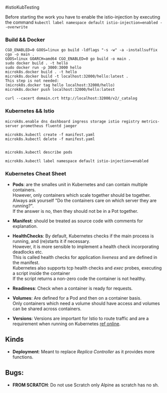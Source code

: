 #istioKubTesting


Before starting the work you have to enable the istio-injection by executing the command
```kubectl label namespace default istio-injection=enabled --overwrite```

### Build && Docker
```
CGO_ENABLED=0 GOOS=linux go build -ldflags "-s -w" -a -installsuffix cgo -o main .
GOOS=linux GOARCH=amd64 CGO_ENABLED=0 go build -o main .
sudo docker build . -t hello
sudo docker run -p 3000:3000 hello
microk8s.docker build . -t hello
microk8s.docker build -t localhost:32000/hello:latest .
This step is not needed:
(microk8s.docker tag hello localhost:32000/hello)
microk8s.docker push localhost:32000/hello:latest

curl --cacert domain.crt http://localhost:32000/v2/_catalog
```

### Kubernetes && Istio
```
microk8s.enable dns dashboard ingress storage istio registry metrics-server prometheus fluentd jaeger

microk8s.kubectl create -f manifest.yaml 
microk8s.kubectl delete -f manifest.yaml 


microk8s.kubectl describe pods

microk8s.kubectl label namespace default istio-injection=enabled

```

### Kubernetes Cheat Sheet
- **Pods**: are the smalles unit in Kubernetes and can contain multiple containers.<br />
However, only containers which scale together should be together.<br />
Always ask yourself "Do the containers care on which server they are running?". <br />
If the answer is no, then they should not be in a Pot together.

- **Manifest**: should be treated as source code with comments for explanation. <br />

- **HealthChecks**: By default, Kubernetes checks if the main process is running, and (re)starts it if necessary. <br >
However, it is more sensible to implement a health check incorporating deadlocks etc. <br />
This is called health checks for application *liveness* and are defined in the manifest. <br />
Kubernetes also supports tcp health checks and *exec* probes, executing a script inside the container<br />
If the script returns a non-zero code the container is not healthy.

- **Readiness**: Check when a container is ready for requests.

- **Volumes**: Are defined for a Pod and then on a container basis.<br />
Only containers which need a volume should have access and volumes can be shared across containers. 


- **Versions**: Versions are important for Istio to route traffic and are a requirement when running on Kubernetes [ref online](https://istio.io/docs/setup/kubernetes/spec-requirements/). <br />


## Kinds
- **Deployment**: Meant to replace *Replica Controller* as it provides more functions. <br />


## Bugs:
- **FROM SCRATCH**: Do not use Scratch only Alpine as scratch has no sh.